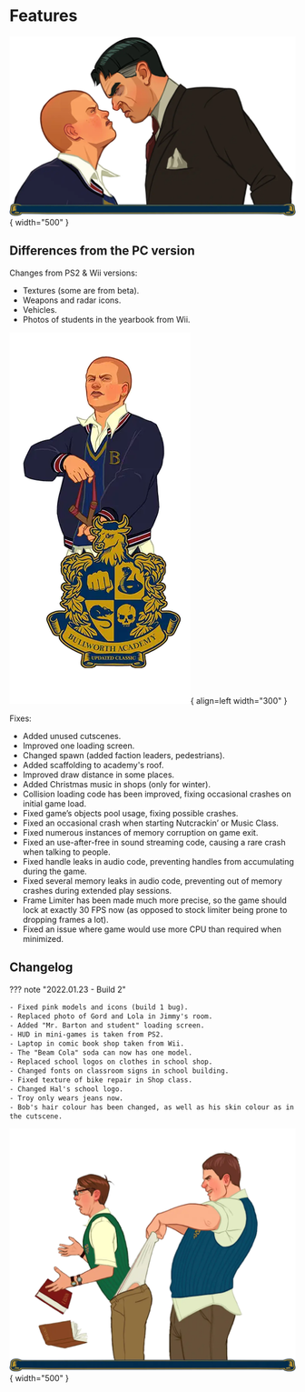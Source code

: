 # Features

![alt](../../assets/bse/chars_0001.webp){ width="500" }


## Differences from the PC version

Changes from PS2 & Wii versions:

- Textures (some are from beta).
- Weapons and radar icons.
- Vehicles.
- Photos of students in the yearbook from Wii.

![alt](../../assets/bse/bseuc.webp){ align=left width="300" }

Fixes:

- Added unused cutscenes.
- Improved one loading screen.
- Changed spawn (added faction leaders, pedestrians).
- Added scaffolding to academy's roof.
- Improved draw distance in some places.
- Added Christmas music in shops (only for winter).
- Collision loading code has been improved, fixing occasional crashes on initial game load.
- Fixed game’s objects pool usage, fixing possible crashes.
- Fixed an occasional crash when starting Nutcrackin’ or Music Class.
- Fixed numerous instances of memory corruption on game exit.
- Fixed an use-after-free in sound streaming code, causing a rare crash when talking to people.
- Fixed handle leaks in audio code, preventing handles from accumulating during the game.
- Fixed several memory leaks in audio code, preventing out of memory crashes during extended play sessions.
- Frame Limiter has been made much more precise, so the game should lock at exactly 30 FPS now (as opposed to stock limiter being prone to dropping frames a lot).
- Fixed an issue where game would use more CPU than required when minimized.

## Changelog

??? note "2022.01.23 - Build 2"

    - Fixed pink models and icons (build 1 bug).
    - Replaced photo of Gord and Lola in Jimmy's room.
    - Added "Mr. Barton and student" loading screen.
    - HUD in mini-games is taken from PS2.
    - Laptop in comic book shop taken from Wii.
    - The "Beam Cola" soda can now has one model.
    - Replaced school logos on clothes in school shop.
    - Changed fonts on classroom signs in school building.
    - Fixed texture of bike repair in Shop class.
    - Changed Hal's school logo.
    - Troy only wears jeans now.
    - Bob's hair colour has been changed, as well as his skin colour as in the cutscene.

![alt](../../assets/bse/chars_0006.webp){ width="500" }